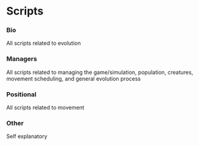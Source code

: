 # Scripts

### Bio
All scripts related to evolution
### Managers
All scripts related to managing the game/simulation, population, creatures, movement scheduling, and general evolution process
### Positional
All scripts related to movement
### Other
Self explanatory